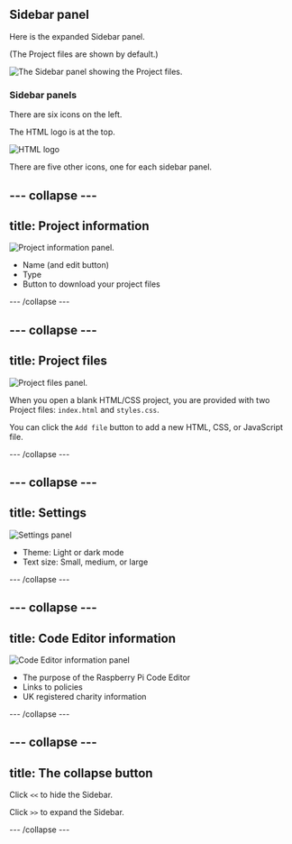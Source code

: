 ## Sidebar panel

Here is the expanded Sidebar panel.

(The Project files are shown by default.)

![The Sidebar panel showing the Project files.](images/project_files.png)

### Sidebar panels

There are six icons on the left.

The HTML logo is at the top.

![HTML logo](images/<>.png)

There are five other icons, one for each sidebar panel.

--- collapse ---
---
title: Project information
---

![Project information panel.](images/sidepanel_projects_info.png)

+ Name (and edit button)
+ Type
+ Button to download your project files

--- /collapse ---

--- collapse ---
---
title: Project files
---

![Project files panel.](images/sidepanel_project_files.png)

When you open a blank HTML/CSS project, you are provided with two Project files: `index.html` and `styles.css`.

You can click the `Add file` button to add a new HTML, CSS, or JavaScript file.

--- /collapse ---

--- collapse ---
---
title: Settings
---

![Settings panel](images/sidepanel_settings.png)

+ Theme: Light or dark mode
+ Text size: Small, medium, or large

--- /collapse ---

--- collapse ---
---
title: Code Editor information
---

![Code Editor information panel](images/sidepanel_information.png)

+ The purpose of the Raspberry Pi Code Editor
+ Links to policies
+ UK registered charity information

--- /collapse ---

--- collapse ---
---
title: The collapse button
---

Click `<<` to hide the Sidebar.

Click `>>` to expand the Sidebar.

--- /collapse ---
